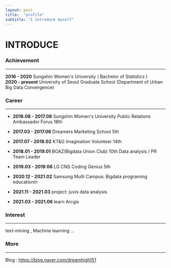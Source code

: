 ```yaml
---
layout: post
title:  "profile"
subtitle: "I introduce myself"
---
```



# INTRODUCE

### Achievement
-------------
**2016 - 2020**      Sungshin Women's University ( Bachelor of Statistics )  
**2020 - present**   University of Seoul Graduate School (Department of Urban Big Data Convergence) 


### Career
------------
* **2016.08 - 2017.08**   Sungshin Women's University Public Relations Ambassador Forus 18th   
* **2017.03 - 2017.06**   Dreamers Marketing School 5th  
* **2017.07 - 2018.02**   KT&G Imagination Volunteer 14th  
* **2018.01 - 2019.01**   BOAZ(Bigdata Union Club) 10th  Data analysis  / PR Team Leader  
* **2019.03 - 2019.06**   LG CNS Coding Genius 5th  
* **2020.12 - 2021.02**   Samsung Multi Campus: Bigdata programing educationin  

* **2021.11 - 2021.03**   project: juvis data analysis     
* **2021.03 - 2021.06**   learn Arcgis  
  
  
### Interest
-----------
text-mining , Machine learning ...


### More 
----
Blog : <https://blog.naver.com/dreamhigh151>
